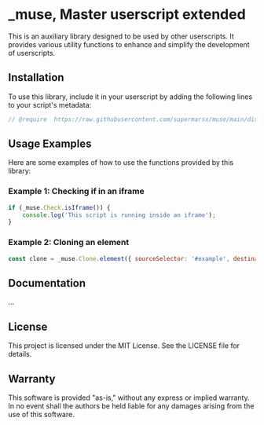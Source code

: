 # _muse, Master userscript extended

This is an auxiliary library designed to be used by other userscripts. It provides various utility functions to enhance and simplify the development of userscripts.

## Installation

To use this library, include it in your userscript by adding the following lines to your script's metadata:

```javascript
// @require  https://raw.githubusercontent.com/supermarsx/muse/main/dist/_muse.js
```

## Usage Examples

Here are some examples of how to use the functions provided by this library:

### Example 1: Checking if in an iframe
```javascript
if (_muse.Check.isIframe()) {
    console.log('This script is running inside an iframe');
}
```

### Example 2: Cloning an element
```javascript
const clone = _muse.Clone.element({ sourceSelector: '#example', destinationSelector: 'body' });
```

## Documentation
...

## License
This project is licensed under the MIT License. See the LICENSE file for details.

## Warranty
This software is provided "as-is," without any express or implied warranty. In no event shall the authors be held liable for any damages arising from the use of this software.
